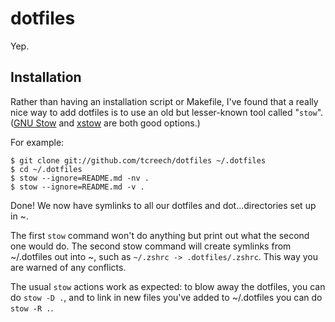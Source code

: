# dotfiles
Yep.

## Installation
Rather than having an installation script or Makefile, I've found that a really nice way to add dotfiles is to use an old but lesser-known tool called "`stow`". ([GNU Stow](https://www.gnu.org/software/stow) and [xstow](http://xstow.sourceforge.net/) are both good options.)

For example:

```
$ git clone git://github.com/tcreech/dotfiles ~/.dotfiles
$ cd ~/.dotfiles
$ stow --ignore=README.md -nv .
$ stow --ignore=README.md -v .
```
Done! We now have symlinks to all our dotfiles and dot...directories set up in ~.

The first `stow` command won't do anything but print out what the second one would do. The second stow command will create symlinks from ~/.dotfiles out into ~, such as `~/.zshrc -> .dotfiles/.zshrc`. This way you are warned of any conflicts.

The usual `stow` actions work as expected: to blow away the dotfiles, you can do `stow -D .`, and to link in new files you've added to ~/.dotfiles you can do `stow -R .`.
